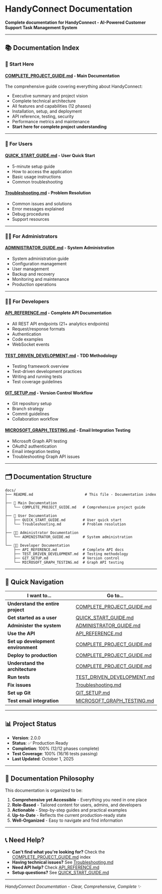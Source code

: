 # HandyConnect Documentation

**Complete documentation for HandyConnect - AI-Powered Customer Support Task Management System**

---

## 📚 Documentation Index

### 🎯 Start Here

#### **[COMPLETE_PROJECT_GUIDE.md](COMPLETE_PROJECT_GUIDE.md)** - Main Documentation
The comprehensive guide covering everything about HandyConnect:
- Executive summary and project vision
- Complete technical architecture
- All features and capabilities (12 phases)
- Installation, setup, and deployment
- API reference, testing, security
- Performance metrics and maintenance
- **Start here for complete project understanding**

---

### 👤 For Users

#### **[QUICK_START_GUIDE.md](QUICK_START_GUIDE.md)** - User Quick Start
- 5-minute setup guide
- How to access the application
- Basic usage instructions
- Common troubleshooting

#### **[Troubleshooting.md](Troubleshooting.md)** - Problem Resolution
- Common issues and solutions
- Error messages explained
- Debug procedures
- Support resources

---

### 👨‍💼 For Administrators

#### **[ADMINISTRATOR_GUIDE.md](ADMINISTRATOR_GUIDE.md)** - System Administration
- System administration guide
- Configuration management
- User management
- Backup and recovery
- Monitoring and maintenance
- Production operations

---

### 👨‍💻 For Developers

#### **[API_REFERENCE.md](API_REFERENCE.md)** - Complete API Documentation
- All REST API endpoints (21+ analytics endpoints)
- Request/response formats
- Authentication
- Code examples
- WebSocket events

#### **[TEST_DRIVEN_DEVELOPMENT.md](TEST_DRIVEN_DEVELOPMENT.md)** - TDD Methodology
- Testing framework overview
- Test-driven development practices
- Writing and running tests
- Test coverage guidelines

#### **[GIT_SETUP.md](GIT_SETUP.md)** - Version Control Workflow
- Git repository setup
- Branch strategy
- Commit guidelines
- Collaboration workflow

#### **[MICROSOFT_GRAPH_TESTING.md](MICROSOFT_GRAPH_TESTING.md)** - Email Integration Testing
- Microsoft Graph API testing
- OAuth2 authentication
- Email integration testing
- Troubleshooting Graph API issues

---

## 🗂️ Documentation Structure

```
docs/
├── README.md                        # This file - Documentation index
│
├── 📖 Main Documentation
│   └── COMPLETE_PROJECT_GUIDE.md   # Comprehensive project guide
│
├── 👤 User Documentation
│   ├── QUICK_START_GUIDE.md        # User quick start
│   └── Troubleshooting.md          # Problem resolution
│
├── 👨‍💼 Administrator Documentation
│   └── ADMINISTRATOR_GUIDE.md      # System administration
│
└── 👨‍💻 Developer Documentation
    ├── API_REFERENCE.md            # Complete API docs
    ├── TEST_DRIVEN_DEVELOPMENT.md  # Testing methodology
    ├── GIT_SETUP.md                # Version control
    └── MICROSOFT_GRAPH_TESTING.md  # Graph API testing
```

---

## 🚀 Quick Navigation

| I want to... | Go to... |
|--------------|----------|
| **Understand the entire project** | [COMPLETE_PROJECT_GUIDE.md](COMPLETE_PROJECT_GUIDE.md) |
| **Get started as a user** | [QUICK_START_GUIDE.md](QUICK_START_GUIDE.md) |
| **Administer the system** | [ADMINISTRATOR_GUIDE.md](ADMINISTRATOR_GUIDE.md) |
| **Use the API** | [API_REFERENCE.md](API_REFERENCE.md) |
| **Set up development environment** | [COMPLETE_PROJECT_GUIDE.md](COMPLETE_PROJECT_GUIDE.md#installation--setup) |
| **Deploy to production** | [COMPLETE_PROJECT_GUIDE.md](COMPLETE_PROJECT_GUIDE.md#deployment) |
| **Understand the architecture** | [COMPLETE_PROJECT_GUIDE.md](COMPLETE_PROJECT_GUIDE.md#technical-architecture) |
| **Run tests** | [TEST_DRIVEN_DEVELOPMENT.md](TEST_DRIVEN_DEVELOPMENT.md) |
| **Fix issues** | [Troubleshooting.md](Troubleshooting.md) |
| **Set up Git** | [GIT_SETUP.md](GIT_SETUP.md) |
| **Test email integration** | [MICROSOFT_GRAPH_TESTING.md](MICROSOFT_GRAPH_TESTING.md) |

---

## 📊 Project Status

- **Version**: 2.0.0
- **Status**: ✅ Production Ready
- **Completion**: 100% (12/12 phases complete)
- **Test Coverage**: 100% (16/16 tests passing)
- **Last Updated**: October 1, 2025

---

## 🎯 Documentation Philosophy

This documentation is organized to be:

1. **Comprehensive yet Accessible** - Everything you need in one place
2. **Role-Based** - Tailored content for users, admins, and developers
3. **Actionable** - Step-by-step guides and practical examples
4. **Up-to-Date** - Reflects the current production-ready state
5. **Well-Organized** - Easy to navigate and find information

---

## 📞 Need Help?

- **Can't find what you're looking for?** Check the [COMPLETE_PROJECT_GUIDE.md](COMPLETE_PROJECT_GUIDE.md) index
- **Having technical issues?** See [Troubleshooting.md](Troubleshooting.md)
- **Need API help?** Check [API_REFERENCE.md](API_REFERENCE.md)
- **Setup questions?** See [QUICK_START_GUIDE.md](QUICK_START_GUIDE.md)

---

*HandyConnect Documentation - Clear, Comprehensive, Complete* ✨
